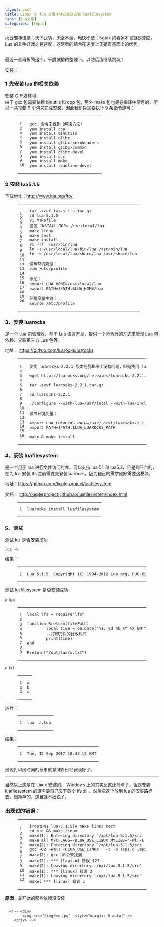 ```yaml
---
layout: post
title: Linux 下 lua 开发环境安装及安装 luafilesystem 
tags: [lua文章]
categories: [topic]
---
```

<p>火云邪神语录：天下武功，无坚不破，唯快不破！Nginx 的看家本领就是速度，Lua 的拿手好戏亦是速度，这两者的结合在速度上无疑有基因上的优势。</p>
<p><img src="http://www.lua.org/images/lua.gif" alt=""/><br/><br/>最近一直再折腾这个，干脆就稍微整理下。以防后面继续跳坑！</p>
<p>安装：</p>
<h3 id="1-先安装-lua-的相关依赖"><a href="#1-先安装-lua-的相关依赖" class="headerlink" title="1.先安装 lua 的相关依赖"></a>1.先安装 lua 的相关依赖</h3><p>安装 C 开发环境<br/>由于 gcc 包需要依赖 binutils 和 cpp 包，另外 make 包也是在编译中常用的，所以一共需要 9 个包来完成安装，因此我们只需要执行 9 条指令即可：</p>
<figure class="highlight plain"><table><tbody><tr><td class="gutter"><pre><span class="line">1</span><br/><span class="line">2</span><br/><span class="line">3</span><br/><span class="line">4</span><br/><span class="line">5</span><br/><span class="line">6</span><br/><span class="line">7</span><br/><span class="line">8</span><br/><span class="line">9</span><br/><span class="line">10</span><br/></pre></td><td class="code"><pre><span class="line">gcc：命令未找到（解决方法）</span><br/><span class="line">yum install cpp</span><br/><span class="line">yum install binutils</span><br/><span class="line">yum install glibc</span><br/><span class="line">yum install glibc-kernheaders</span><br/><span class="line">yum install glibc-common</span><br/><span class="line">yum install glibc-devel</span><br/><span class="line">yum install gcc</span><br/><span class="line">yum install make</span><br/><span class="line">yum install readline-devel</span><br/></pre></td></tr></tbody></table></figure>
<h3 id="2-安装-lua5-1-5"><a href="#2-安装-lua5-1-5" class="headerlink" title="2.安装  lua5.1.5"></a>2.安装  lua5.1.5</h3><p>下载地址：<a href="http://www.lua.org/ftp/" target="_blank" rel="noopener noreferrer">http://www.lua.org/ftp/</a></p>
<figure class="highlight plain"><table><tbody><tr><td class="gutter"><pre><span class="line">1</span><br/><span class="line">2</span><br/><span class="line">3</span><br/><span class="line">4</span><br/><span class="line">5</span><br/><span class="line">6</span><br/><span class="line">7</span><br/><span class="line">8</span><br/><span class="line">9</span><br/><span class="line">10</span><br/><span class="line">11</span><br/><span class="line">12</span><br/><span class="line">13</span><br/><span class="line">14</span><br/><span class="line">15</span><br/><span class="line">16</span><br/><span class="line">17</span><br/><span class="line">18</span><br/><span class="line">19</span><br/><span class="line">20</span><br/></pre></td><td class="code"><pre><span class="line">tar -zxvf lua-5.1.5.tar.gz</span><br/><span class="line">cd lua-5.1.5</span><br/><span class="line">vi Makefile</span><br/><span class="line">设置 INSTALL_TOP= /usr/local/lua</span><br/><span class="line">make linux</span><br/><span class="line">make test</span><br/><span class="line">make install</span><br/><span class="line">rm -rf  /usr/bin/lua</span><br/><span class="line">ln -s /usr/local/lua/bin/lua /usr/bin/lua</span><br/><span class="line">ln -s /usr/local/lua/share/lua /usr/share/lua</span><br/><span class="line"></span><br/><span class="line">设置环境变量：</span><br/><span class="line">vim /etc/profile</span><br/><span class="line"></span><br/><span class="line">添加：</span><br/><span class="line">export LUA_HOME=/usr/local/lua</span><br/><span class="line">export PATH=$PATH:$LUA_HOME/bin</span><br/><span class="line"></span><br/><span class="line">环境变量生效：</span><br/><span class="line">source /etc/profile</span><br/></pre></td></tr></tbody></table></figure>
<h3 id="3、安装-luarocks"><a href="#3、安装-luarocks" class="headerlink" title="3、安装  luarocks"></a>3、安装  luarocks</h3><p>是一个 Lua 包管理器，基于 Lua 语言开发，提供一个命令行的方式来管理 Lua 包依赖、安装第三方 Lua 包等。</p>
<p>地址： <a href="https://github.com/luarocks/luarocks" target="_blank" rel="noopener noreferrer">https://github.com/luarocks/luarocks</a></p>
<figure class="highlight plain"><table><tbody><tr><td class="gutter"><pre><span class="line">1</span><br/><span class="line">2</span><br/><span class="line">3</span><br/><span class="line">4</span><br/><span class="line">5</span><br/><span class="line">6</span><br/><span class="line">7</span><br/><span class="line">8</span><br/><span class="line">9</span><br/><span class="line">10</span><br/><span class="line">11</span><br/><span class="line">12</span><br/><span class="line">13</span><br/><span class="line">14</span><br/><span class="line">15</span><br/><span class="line">16</span><br/></pre></td><td class="code"><pre><span class="line">使用 luarocks-2.2.1 版本在我机器上没有问题，但是使用 luarocks-2.4.2 出现问题</span><br/><span class="line"></span><br/><span class="line">wget http://luarocks.org/releases/luarocks-2.2.1.tar.gz</span><br/><span class="line"></span><br/><span class="line">tar -zxvf luarocks-2.2.1.tar.gz</span><br/><span class="line"></span><br/><span class="line">cd luarocks-2.2.1</span><br/><span class="line"></span><br/><span class="line">./configure --with-lua=/usr/local --with-lua-include=/usr/local/lua/include</span><br/><span class="line"></span><br/><span class="line">设置环境变量：</span><br/><span class="line"></span><br/><span class="line">export LUA_LUAROCKS_PATH=/usr/local/luarocks-2.2.1</span><br/><span class="line">export PATH=$PATH:$LUA_LUAROCKS_PATH</span><br/><span class="line"></span><br/><span class="line">make &amp; make install</span><br/></pre></td></tr></tbody></table></figure>
<h3 id="4、安装-luafilesystem"><a href="#4、安装-luafilesystem" class="headerlink" title="4、安装  luafilesystem"></a>4、安装  luafilesystem</h3><p>是一个用于 lua 进行文件访问的库，可以支持 lua 5.1 和 lua5.2，且是跨平台的，在为 lua 安装 lfs 之前需要先安装luarocks。因为自己的需求刚好需要这模块。</p>
<p>地址：<a href="https://github.com/keplerproject/luafilesystem" target="_blank" rel="noopener noreferrer">https://github.com/keplerproject/luafilesystem</a></p>
<p>文档： <a href="http://keplerproject.github.io/luafilesystem/index.html" target="_blank" rel="noopener noreferrer">http://keplerproject.github.io/luafilesystem/index.html</a></p>
<figure class="highlight plain"><table><tbody><tr><td class="gutter"><pre><span class="line">1</span><br/></pre></td><td class="code"><pre><span class="line">luarocks install luafilesystem</span><br/></pre></td></tr></tbody></table></figure>
<h3 id="5、测试"><a href="#5、测试" class="headerlink" title="5、测试"></a>5、测试</h3><p>测试 lua 是否安装成功</p>
<p><code>lua -v</code></p>
<p>结果：</p>
<figure class="highlight plain"><table><tbody><tr><td class="gutter"><pre><span class="line">1</span><br/></pre></td><td class="code"><pre><span class="line">Lua 5.1.5  Copyright (C) 1994-2012 Lua.org, PUC-Rio</span><br/></pre></td></tr></tbody></table></figure>
<p>测试 luafilesystem 是否安装成功</p>
<p>a.lua</p>
<figure class="highlight plain"><table><tbody><tr><td class="gutter"><pre><span class="line">1</span><br/><span class="line">2</span><br/><span class="line">3</span><br/><span class="line">4</span><br/><span class="line">5</span><br/><span class="line">6</span><br/><span class="line">7</span><br/><span class="line">8</span><br/><span class="line">9</span><br/></pre></td><td class="code"><pre><span class="line">local lfs = require&#34;lfs&#34;</span><br/><span class="line"></span><br/><span class="line">function Rreturn(filePath)</span><br/><span class="line">        local time = os.date(&#34;%a, %d %b %Y %X GMT&#34;, lfs.attributes(filePath).modification)</span><br/><span class="line">        --打印文件的修改时间</span><br/><span class="line">        print(time)</span><br/><span class="line">end</span><br/><span class="line"></span><br/><span class="line">Rreturn(&#34;/opt/lua/a.txt&#34;)</span><br/></pre></td></tr></tbody></table></figure>
<p>a.txt</p>
<figure class="highlight plain"><table><tbody><tr><td class="gutter"><pre><span class="line">1</span><br/><span class="line">2</span><br/><span class="line">3</span><br/></pre></td><td class="code"><pre><span class="line">a</span><br/><span class="line">b</span><br/><span class="line">c</span><br/></pre></td></tr></tbody></table></figure>
<p>运行：</p>
<figure class="highlight plain"><table><tbody><tr><td class="gutter"><pre><span class="line">1</span><br/></pre></td><td class="code"><pre><span class="line">lua  a.lua</span><br/></pre></td></tr></tbody></table></figure>
<p>结果：</p>
<figure class="highlight plain"><table><tbody><tr><td class="gutter"><pre><span class="line">1</span><br/></pre></td><td class="code"><pre><span class="line">Tue, 12 Sep 2017 18:43:13 GMT</span><br/></pre></td></tr></tbody></table></figure>
<p>出现打印出时间的结果就意味着已经安装好了。</p>
<hr/>
<p>当然以上这是在 Linux 安装的， Windows 上的其实比这还简单了，但是安装 luafilesystem 的话需要自己去下载个 lfs.dll ，然后把这个放到 lua 的安装路径去。很简单的，这里就不细说了。</p>
<h3 id="出现过的错误："><a href="#出现过的错误：" class="headerlink" title="出现过的错误："></a>出现过的错误：</h3><figure class="highlight plain"><table><tbody><tr><td class="gutter"><pre><span class="line">1</span><br/><span class="line">2</span><br/><span class="line">3</span><br/><span class="line">4</span><br/><span class="line">5</span><br/><span class="line">6</span><br/><span class="line">7</span><br/><span class="line">8</span><br/><span class="line">9</span><br/><span class="line">10</span><br/><span class="line">11</span><br/><span class="line">12</span><br/></pre></td><td class="code"><pre><span class="line">[root@n1 lua-5.1.5]# make linux test</span><br/><span class="line">cd src &amp;&amp; make linux</span><br/><span class="line">make[1]: Entering directory `/opt/lua-5.1.5/src&#39;</span><br/><span class="line">make all MYCFLAGS=-DLUA_USE_LINUX MYLIBS=&#34;-Wl,-E -ldl -lreadline -lhistory -lncurses&#34;</span><br/><span class="line">make[2]: Entering directory `/opt/lua-5.1.5/src&#39;</span><br/><span class="line">gcc -O2 -Wall -DLUA_USE_LINUX   -c -o lapi.o lapi.c</span><br/><span class="line">make[2]: gcc：命令未找到</span><br/><span class="line">make[2]: *** [lapi.o] 错误 127</span><br/><span class="line">make[2]: Leaving directory `/opt/lua-5.1.5/src&#39;</span><br/><span class="line">make[1]: *** [linux] 错误 2</span><br/><span class="line">make[1]: Leaving directory `/opt/lua-5.1.5/src&#39;</span><br/><span class="line">make: *** [linux] 错误 2</span><br/></pre></td></tr></tbody></table></figure>
<p><strong>原因</strong>：最开始的那些依赖没安装</p>
<p><img src="https://ws3.sinaimg.cn/large/006tNc79gy1fp3jkmizmpj30o00didgn.jpg" alt=""/></p>

      

      <!-- <div>
  			<img src="/img/wx.jpg"  style="margin: 0 auto;" />
  		</div> -->